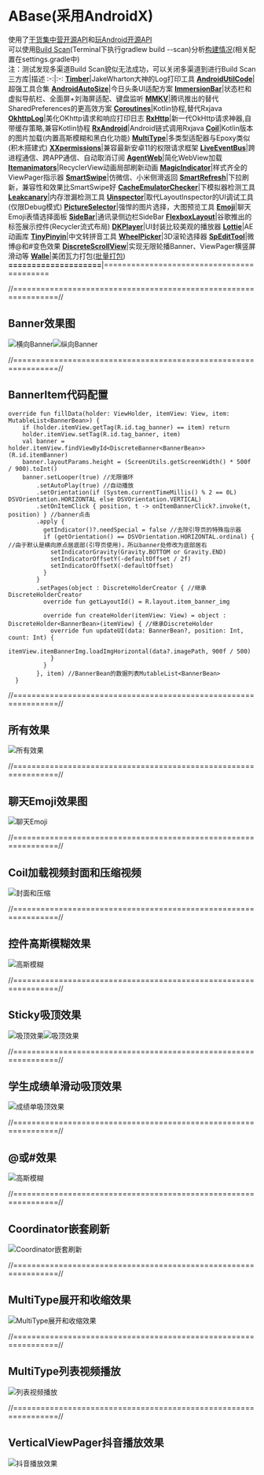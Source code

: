 # ABase(采用AndroidX)
使用了[干货集中营开源API](http://gank.io/api)和[玩Android开源API](https://www.wanandroid.com/blog/show/2)  
可以使用[Build Scan](https://scans.gradle.com/)(Terminal下执行gradlew build --scan)分析[构建情况](https://scans.gradle.com/s/htlaaoofzhtz6)(相关配置在settings.gradle中)  
注：测试发现多渠道Build Scan貌似无法成功，可以关闭多渠道到进行Build Scan
三方库|描述
:-:|:-:
**[Timber](https://github.com/JakeWharton/timber)**|JakeWharton大神的Log打印工具
**[AndroidUtilCode](https://github.com/Blankj/AndroidUtilCode/blob/master/lib/utilcode/README-CN.md)**|超强工具合集
**[AndroidAutoSize](https://github.com/JessYanCoding/AndroidAutoSize)**|今日头条UI适配方案
**[ImmersionBar](https://github.com/gyf-dev/ImmersionBar)**|状态栏和虚拟导航栏、全面屏+刘海屏适配、键盘监听
**[MMKV](https://github.com/Tencent/MMKV)**|腾讯推出的替代SharedPreferences的更高效方案
**[Coroutines](https://github.com/Kotlin/kotlinx.coroutines)**|Kotlin协程,替代Rxjava
**[OkhttpLog](https://github.com/Ayvytr/OKHttpLogInterceptor)**|美化OKhttp请求和响应打印日志
**[RxHttp](https://github.com/liujingxing/okhttp-RxHttp)**|新一代OkHttp请求神器,自带缓存策略,兼容Kotlin协程
**[RxAndroid](https://github.com/ReactiveX/RxAndroid)**|Android链式调用Rxjava
**[Coil](https://github.com/coil-kt/coil)**|Kotlin版本的图片加载(内置高斯模糊和黑白化功能)
**[MultiType](https://github.com/drakeet/MultiType)**|多类型适配器与Epoxy类似(积木搭建式)
**[XXpermissions](https://github.com/getActivity/XXPermissions)**|兼容最新安卓11的权限请求框架
**[LiveEventBus](https://github.com/JeremyLiao/LiveEventBus)**|跨进程通信、跨APP通信、自动取消订阅
**[AgentWeb](https://github.com/Justson/AgentWeb)**|简化WebView加载
**[Itemanimators](https://github.com/mikepenz/ItemAnimators)**|RecyclerView动画局部刷新动画
**[MagicIndicator](https://github.com/hackware1993/MagicIndicator/tree/androidx)**|样式齐全的ViewPager指示器
**[SmartSwipe](https://github.com/luckybilly/SmartSwipe)**|仿微信、小米侧滑返回
**[SmartRefresh](https://github.com/scwang90/SmartRefreshLayout)**|下拉刷新，兼容性和效果比SmartSwipe好
**[CacheEmulatorChecker](https://github.com/happylishang/CacheEmulatorChecker)**|下模拟器检测工具
**[Leakcanary](https://github.com/square/leakcanary/releases)**|内存泄漏检测工具
**[Uinspector](https://github.com/YvesCheung/UInspector)**|取代LayoutInspector的UI调试工具(仅限Debug模式)
**[PictureSelector](https://github.com/LuckSiege/PictureSelector)**|强悍的图片选择，大图预览工具
**[Emoji](https://github.com/vanniktech/Emoji)**|聊天Emoji表情选择面板
**[SideBar](https://github.com/D10NGYANG/DL10SideBar)**|通讯录侧边栏SideBar
**[FlexboxLayout](https://github.com/google/flexbox-layout)**|谷歌推出的标签展示控件(Recycler流式布局)
**[DKPlayer](https://github.com/Doikki/DKVideoPlayer/wiki)**|UI封装比较美观的播放器
**[Lottie](https://github.com/airbnb/lottie-android)**|AE动画库
**[TinyPinyin](https://github.com/promeG/TinyPinyin)**|中文转拼音工具
**[WheelPicker](https://github.com/zyyoona7/WheelPicker)**|3D滚轮选择器
**[SpEditTool](https://github.com/sunhapper/SpEditTool)**|微博@和#变色效果
**[DiscreteScrollView](https://github.com/yarolegovich/DiscreteScrollView)**|实现无限轮播Banner、ViewPager横竖屏滑动等
**[Walle](https://github.com/Meituan-Dianping/walle)**|美团瓦力打包([批量打包](https://github.com/caiyoufei/ABase/tree/master/bat_channel))
**====================**|==========================================

//================================================================//
##  Banner效果图  
![横向Banner](https://github.com/caiyoufei/ABase/blob/master/image/horizontal_banner.gif)![纵向Banner](https://github.com/caiyoufei/ABase/blob/master/image/vertical_banner.gif)  

//================================================================//
##  BannerItem代码配置
~~~
override fun fillData(holder: ViewHolder, itemView: View, item: MutableList<BannerBean>) {
    if (holder.itemView.getTag(R.id.tag_banner) == item) return
    holder.itemView.setTag(R.id.tag_banner, item)
    val banner = holder.itemView.findViewById<DiscreteBanner<BannerBean>>(R.id.itemBanner)
    banner.layoutParams.height = (ScreenUtils.getScreenWidth() * 500f / 900).toInt()
    banner.setLooper(true) //无限循环
        .setAutoPlay(true) //自动播放
        .setOrientation(if (System.currentTimeMillis() % 2 == 0L) DSVOrientation.HORIZONTAL else DSVOrientation.VERTICAL)
        .setOnItemClick { position, t -> onItemBannerClick?.invoke(t, position) } //banner点击
        .apply {
          getIndicator()?.needSpecial = false //去除引导页的特殊指示器
          if (getOrientation() == DSVOrientation.HORIZONTAL.ordinal) { //由于默认是横向原点居底部(引导页使用)，所以banner处修改为底部居右
            setIndicatorGravity(Gravity.BOTTOM or Gravity.END)
            setIndicatorOffsetY(-defaultOffset / 2f)
            setIndicatorOffsetX(-defaultOffset)
          }
        }
        .setPages(object : DiscreteHolderCreator { //继承DiscreteHolderCreator
          override fun getLayoutId() = R.layout.item_banner_img

          override fun createHolder(itemView: View) = object : DiscreteHolder<BannerBean>(itemView) { //继承DiscreteHolder
            override fun updateUI(data: BannerBean?, position: Int, count: Int) {
              itemView.itemBannerImg.loadImgHorizontal(data?.imagePath, 900f / 500)
            }
          }
        }, item) //BannerBean的数据列表MutableList<BannerBean>
  }
~~~

//================================================================//
##  所有效果
![所有效果](https://github.com/caiyoufei/ABase/blob/master/image/all_effect.png)

//================================================================//
##  聊天Emoji效果图
![聊天Emoji](https://github.com/caiyoufei/ABase/blob/master/image/emoji_chat.gif)

//================================================================//
##  Coil加载视频封面和压缩视频
![封面和压缩](https://github.com/caiyoufei/ABase/blob/master/image/video_cover_compress.gif)

//================================================================//
##  控件高斯模糊效果
![高斯模糊](https://github.com/caiyoufei/ABase/blob/master/image/blur.png)

//================================================================//
##  Sticky吸顶效果
![吸顶效果](https://github.com/caiyoufei/ABase/blob/master/image/sticky.gif)![吸顶效果](https://github.com/caiyoufei/ABase/blob/master/image/sticky2.gif)

//================================================================//
##  学生成绩单滑动吸顶效果
![成绩单吸顶效果](https://github.com/caiyoufei/ABase/blob/master/image/sticky_score.gif)

//================================================================//
##  @或#效果
![高斯模糊](https://github.com/caiyoufei/ABase/blob/master/image/at_topic.gif)

//================================================================//
##  Coordinator嵌套刷新
![Coordinator嵌套刷新](https://github.com/caiyoufei/ABase/blob/master/image/coordinator_refresh.gif)

//================================================================//
##  MultiType展开和收缩效果
![MultiType展开和收缩效果](https://github.com/caiyoufei/ABase/blob/master/image/epoxy_expand.gif)

//================================================================//
##  MultiType列表视频播放
![列表视频播放](https://github.com/caiyoufei/ABase/blob/master/image/video_list_play.gif)

//================================================================//
##  VerticalViewPager抖音播放效果
![抖音播放效果](https://github.com/caiyoufei/ABase/blob/master/image/play_pager.gif)
